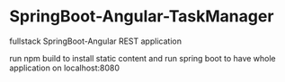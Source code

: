 # SpringBoot-Angular-TaskManager
fullstack SpringBoot-Angular REST application

run npm build to install static content and run spring boot to have
whole application on localhost:8080

